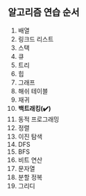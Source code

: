 ## 알고리즘 연습 순서
1. 배열
2. 링크드 리스트
3. 스택
4. 큐
5. 트리
6. 힙
7. 그래프
8. 해쉬 테이블
9. 재귀
10. **백트래킹(:heavy_check_mark:)**
11. 동적 프로그래밍
12. 정렬
13. 이진 탐색
14. DFS
15. BFS
16. 비트 연산
17. 문자열
18. 분할 정복
19. 그리디
